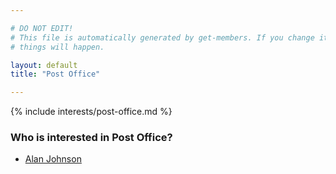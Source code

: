 ```yaml
---

# DO NOT EDIT!
# This file is automatically generated by get-members. If you change it, bad
# things will happen.

layout: default
title: "Post Office"

---
```


{% include interests/post-office.md %}

### Who is interested in Post Office?


* [Alan Johnson](/members/alan-johnson.html)
